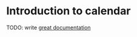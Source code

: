 # Introduction to calendar

TODO: write [great documentation](http://jacobian.org/writing/what-to-write/)
